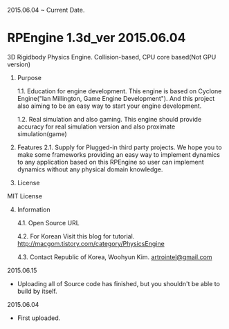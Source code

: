 
 2015.06.04 ~ Current Date.
 
 
# RPEngine 1.3d_ver 2015.06.04


 3D Rigidbody Physics Engine.
 Collision-based, CPU core based(Not GPU version)

1. Purpose

	1.1. Education for engine development.
	 This engine is based on Cyclone Engine("Ian Millington, Game Engine Development").
	 And this project also aiming to be an easy way to start your engine development.

	1.2. Real simulation and also gaming.
	 This engine should provide accuracy for real simulation version and also proximate simulation(game)


2. Features
	2.1. Supply for Plugged-in third party projects.
	 We hope you to make some frameworks providing an easy way to implement dynamics to any application based on this RPEngine so user can implement dynamics without any physical domain knowledge.


3. License

 MIT License


4. Information

	4.1. Open Source URL

	4.2. For Korean
	 Visit this blog for tutorial.
	 http://macgom.tistory.com/category/PhysicsEngine

	4.3. Contact
	 Republic of Korea, Woohyun Kim.
	 artrointel@gmail.com

2015.06.15 
- Uploading all of Source code has finished, but you shouldn't be able to build by itself.

2015.06.04 
- First uploaded.
 
